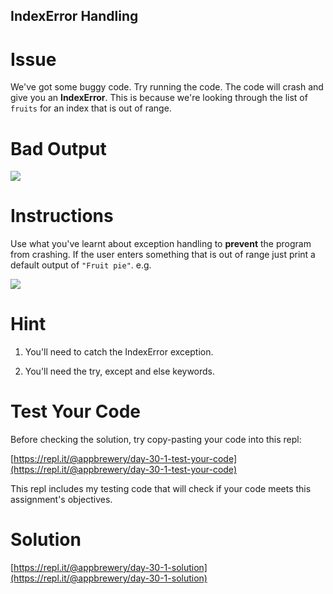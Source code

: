 ## IndexError Handling

# Issue

We've got some buggy code. Try running the code. The code will crash and give you an **IndexError**. This is because we're looking through the list of `fruits` for an index that is out of range.


# Bad Output

 ![](https://cdn.fs.teachablecdn.com/GNPYLwHXQFOUTylnvWvK)

# Instructions

Use what you've learnt about exception handling to **prevent** the program from crashing. If the user enters something that is out of range just print a default output of `"Fruit pie"`. e.g.

 
![](https://cdn.fs.teachablecdn.com/6sNP0lqETeG99crht28k)



# Hint

1. You'll need to catch the IndexError exception. 

2. You'll need the try, except and else keywords. 

# Test Your Code

Before checking the solution, try copy-pasting your code into this repl: 

[https://repl.it/@appbrewery/day-30-1-test-your-code](https://repl.it/@appbrewery/day-30-1-test-your-code)

This repl includes my testing code that will check if your code meets this assignment's objectives. 


# Solution

[https://repl.it/@appbrewery/day-30-1-solution](https://repl.it/@appbrewery/day-30-1-solution)